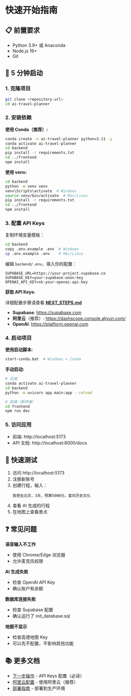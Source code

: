 # 快速开始指南

## 📋 前置要求

- Python 3.9+ 或 Anaconda
- Node.js 16+
- Git

## 🚀 5 分钟启动

### 1. 克隆项目
```bash
git clone <repository-url>
cd ai-travel-planner
```

### 2. 安装依赖

**使用 Conda（推荐）:**
```bash
conda create -n ai-travel-planner python=3.11 -y
conda activate ai-travel-planner
cd backend
pip install -r requirements.txt
cd ../frontend
npm install
```

**使用 venv:**
```bash
cd backend
python -m venv venv
venv\Scripts\activate  # Windows
source venv/bin/activate  # Mac/Linux
pip install -r requirements.txt
cd ../frontend
npm install
```

### 3. 配置 API Keys

复制环境变量模板：
```bash
cd backend
copy .env.example .env  # Windows
cp .env.example .env    # Mac/Linux
```

编辑 `backend/.env`，填入你的配置：
```env
SUPABASE_URL=https://your-project.supabase.co
SUPABASE_KEY=your-supabase-anon-key
OPENAI_API_KEY=sk-your-openai-api-key
```

**获取 API Keys:**

详细配置步骤请查看 **[NEXT_STEPS.md](NEXT_STEPS.md)**

- **Supabase**: https://supabase.com
- **阿里云**（推荐）: https://dashscope.console.aliyun.com/
- **OpenAI**: https://platform.openai.com

### 4. 启动项目

**使用启动脚本:**
```bash
start-conda.bat  # Windows + Conda
```

**手动启动:**
```bash
# 后端
conda activate ai-travel-planner
cd backend
python -m uvicorn app.main:app --reload

# 前端（新终端）
cd frontend
npm run dev
```

### 5. 访问应用

- 前端: http://localhost:5173
- API 文档: http://localhost:8000/docs

## 🎯 快速测试

1. 访问 http://localhost:5173
2. 注册新账号
3. 创建行程，输入：
   ```
   我想去北京，3天，预算5000元，喜欢历史文化
   ```
4. 查看 AI 生成的行程
5. 在地图上查看景点

## ❓ 常见问题

**语音输入不工作**
- 使用 Chrome/Edge 浏览器
- 允许麦克风权限

**AI 生成失败**
- 检查 OpenAI API Key
- 确认账户有余额

**数据库连接失败**
- 检查 Supabase 配置
- 确认运行了 init_database.sql

**地图不显示**
- 检查高德地图 Key
- 可以先不配置，不影响其他功能

## 📚 更多文档

- [下一步操作](NEXT_STEPS.md) - API Keys 配置（必读）
- [阿里云配置](ALIYUN_CONFIG.md) - 使用阿里云（推荐）
- [部署指南](DEPLOYMENT.md) - 部署到生产环境
